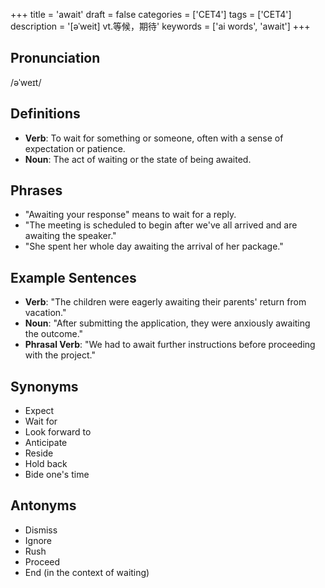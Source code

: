 +++
title = 'await'
draft = false
categories = ['CET4']
tags = ['CET4']
description = '[əˈweit] vt.等候，期待'
keywords = ['ai words', 'await']
+++

## Pronunciation
/əˈweɪt/

## Definitions
- **Verb**: To wait for something or someone, often with a sense of expectation or patience. 
- **Noun**: The act of waiting or the state of being awaited. 

## Phrases
- "Awaiting your response" means to wait for a reply.
- "The meeting is scheduled to begin after we've all arrived and are awaiting the speaker."
- "She spent her whole day awaiting the arrival of her package."

## Example Sentences
- **Verb**: "The children were eagerly awaiting their parents' return from vacation."
- **Noun**: "After submitting the application, they were anxiously awaiting the outcome."
- **Phrasal Verb**: "We had to await further instructions before proceeding with the project."

## Synonyms
- Expect
- Wait for
- Look forward to
- Anticipate
- Reside
- Hold back
- Bide one's time

## Antonyms
- Dismiss
- Ignore
- Rush
- Proceed
- End (in the context of waiting)
